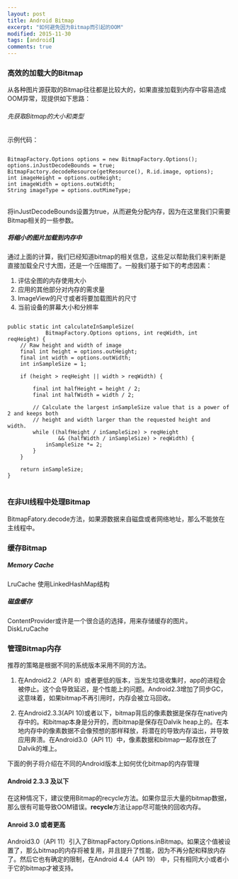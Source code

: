 ```yaml
---
layout: post
title: Android Bitmap 
excerpt: "如何避免因为Bitmap而引起的OOM"
modified: 2015-11-30
tags: [android]
comments: true
---
```


### 高效的加载大的Bitmap
从各种图片源获取的Bitmap往往都是比较大的，如果直接加载到内存中容易造成OOM异常，现提供如下思路：

###### 先获取Bitmap的大小和类型
示例代码：

<pre>
<code>
BitmapFactory.Options options = new BitmapFactory.Options();
options.inJustDecodeBounds = true;
BitmapFactory.decodeResource(getResource(), R.id.image, options);
int imageHeight = options.outHeight;
int imageWidth = options.outWidth;
String imageType = options.outMimeType;
</code>
</pre>

将inJustDecodeBounds设置为true，从而避免分配内存，因为在这里我们只需要Bitmap相关的一些参数。

##### 将缩小的图片加载到内存中
通过上面的计算，我们已经知道bitmap的相关信息，这些足以帮助我们来判断是直接加载全尺寸大图，还是一个压缩图了。一般我们基于如下的考虑因素：

1. 评估全图的内存使用大小
2. 应用的其他部分对内存的需求量
3. ImageView的尺寸或者将要加载图片的尺寸
4. 当前设备的屏幕大小和分辨率

<pre>
<code>
public static int calculateInSampleSize(
            BitmapFactory.Options options, int reqWidth, int reqHeight) {
    // Raw height and width of image
    final int height = options.outHeight;
    final int width = options.outWidth;
    int inSampleSize = 1;

    if (height > reqHeight || width > reqWidth) {

        final int halfHeight = height / 2;
        final int halfWidth = width / 2;

        // Calculate the largest inSampleSize value that is a power of 2 and keeps both
        // height and width larger than the requested height and width.
        while ((halfHeight / inSampleSize) > reqHeight
                && (halfWidth / inSampleSize) > reqWidth) {
            inSampleSize *= 2;
        }
    }

    return inSampleSize;
}
</code>
</pre>


### 在非UI线程中处理Bitmap
BitmapFatory.decode方法，如果源数据来自磁盘或者网络地址，那么不能放在主线程中。

### 缓存Bitmap
##### Memory Cache
LruCache 使用LinkedHashMap结构

##### 磁盘缓存
ContentProvider或许是一个很合适的选择，用来存储缓存的图片。
DiskLruCache

### 管理Bitmap内存
推荐的策略是根据不同的系统版本采用不同的方法。

1.	在Android2.2（API 8）或者更低的版本，当发生垃圾收集时，app的进程会被停止。这个会导致延迟，是个性能上的问题。Android2.3增加了同步GC，这意味着，如果bitmap不再引用时，内存会被立马回收。

2.	在Android2.3.3(API 10)或者以下，bitmap背后的像素数据是保存在native内存中的。和bitmap本身是分开的，而bitmap是保存在Dalvik heap上的。在本地内存中的像素数据不会像预想的那样释放，将潜在的导致内存溢出，并导致应用奔溃。在Android3.0（API 11）中，像素数据和bitmap一起存放在了Dalvik的堆上。

下面的例子将介绍在不同的Android版本上如何优化bitmap的内存管理
#### Android 2.3.3 及以下
在这种情况下，建议使用Bitmap的recycle方法。如果你显示大量的bitmap数据，那么很有可能导致OOM错误。**recycle**方法让app尽可能快的回收内存。

#### Anroid 3.0 或者更高
Android3.0（API 11）引入了BitmapFactory.Options.inBitmap。如果这个值被设置了，那么bitmap的内存将被复用，并且提升了性能，因为不再分配和释放内存了。然后它也有确定的限制，在Android 4.4（API 19） 中，只有相同大小或者小于它的bitmap才被支持。


